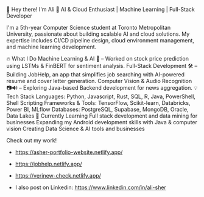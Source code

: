 👋 Hey there! I'm Ali
🚀 AI & Cloud Enthusiast | Machine Learning | Full-Stack Developer

I'm a 5th-year Computer Science student at Toronto Metropolitan University, passionate about building scalable AI and cloud solutions. My expertise includes CI/CD pipeline design, cloud environment management, and machine learning development.

🔥 What I Do
Machine Learning & AI 🤖 – Worked on stock price prediction using LSTMs & FinBERT for sentiment analysis.
Full-Stack Development 🛠️ – Building JobHelp, an app that simplifies job searching with AI-powered resume and cover letter generation.
Computer Vision & Audio Recognition 📷🔊 – Exploring Java-based Backend development for news aggregation.
💡 Tech Stack
Languages: Python, Javascript, Rust, SQL, R, Java, PowerShell, Shell Scripting
Frameworks & Tools: TensorFlow, Scikit-learn, Databricks, Power BI, MLflow
Databases: PostgreSQL, Supabase, MongoDB, Oracle, Data Lakes
🌱 Currently Learning
Full stack development and data mining for businesses
Expanding my Android development skills with Java & computer vision
Creating Data Science & AI tools and businesses

Check out my work!
- https://asher-portfolio-website.netlify.app/
- https://jobhelp.netlify.app/
- https://verinew-check.netlify.app/

- I also post on Linkedin: https://www.linkedin.com/in/ali-sher
